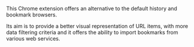 This Chrome extension offers an alternative to the default history and bookmark browsers.

Its aim is to provide a better visual representation of URL items, with more data filtering criteria and it offers the ability to import bookmarks from various web services.